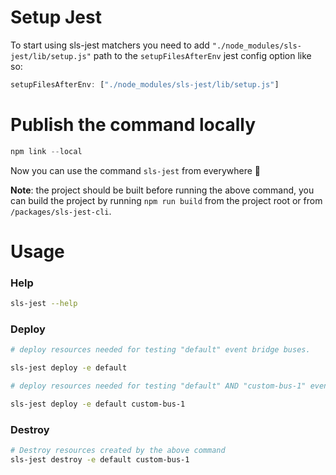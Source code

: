 # Setup Jest
To start using sls-jest matchers you need to add `"./node_modules/sls-jest/lib/setup.js"` path to the `setupFilesAfterEnv` jest config option like so: 

```ts
setupFilesAfterEnv: ["./node_modules/sls-jest/lib/setup.js"]
```
# Publish the command locally
```ts
npm link --local
```
Now you can use the command `sls-jest` from everywhere 🥳️

**Note**: the project should be built before running the above command, you can build the project by running `npm run build` from the project root or from `/packages/sls-jest-cli`.

# Usage
### Help
```bash
sls-jest --help
```
### Deploy
```bash
# deploy resources needed for testing "default" event bridge buses.

sls-jest deploy -e default

# deploy resources needed for testing "default" AND "custom-bus-1" event bridge buses.

sls-jest deploy -e default custom-bus-1
```

### Destroy
```bash
# Destroy resources created by the above command
sls-jest destroy -e default custom-bus-1
```